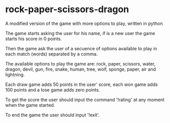 # rock-paper-scissors-dragon
A modified version of the game with more options to play, written in python


The game starts asking the user for his name, if is a new user the game starts his score in 0 points.

Then the game ask the user of a secuence of options available to play in each match (words) separated by a comma. 

The available options to play the game are: rock, paper, scissors, water, dragon, devil, gun, fire, snake, human, tree, wolf, sponge, paper, air and lightning.

Each draw game adds 50 points in the user' score, each won game adds 100 points and a lose game adds zero points.

To get the score the user should input the command '!rating' at any moment when the game started.

To end the game the user should input '!exit'.

